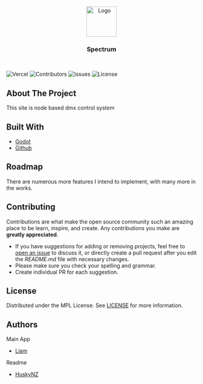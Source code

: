 <br/>
<p align="center">
  <a href="https://github.com/SpectrumPro/Spectrum-Website/">
    <img src="" alt="Logo" width="80" height="80">
  </a>

  <h3 align="center">Spectrum</h3>
  <br>

</p>

![Vercel](https://therealsujitk-vercel-badge.vercel.app/?app=spectrum-website) ![Contributors](https://img.shields.io/github/contributors/HuskyNZ/peter-v2?color=dark-green) ![Issues](https://img.shields.io/github/issues//Spectrum-Website) ![License](https://img.shields.io/github/license/Spectrum-Website)

## About The Project

This site is node based dmx control system

## Built With

* [Godot](https://godotengine.org/)
* [Github](https://github.com/)

## Roadmap

There are numerous more features I intend to implement, with many more in the works.

## Contributing

Contributions are what make the open source community such an amazing place to be learn, inspire, and create. Any contributions you make are **greatly appreciated**.

* If you have suggestions for adding or removing projects, feel free to [open an issue](https://github.com/issues/new/SpectrumPro/Spectrum) to discuss it, or directly create a pull request after you edit the *README.md* file with necessary changes.
* Please make sure you check your spelling and grammar.
* Create individual PR for each suggestion.

## License

Distributed under the MPL License. See [LICENSE](https://github.com/SpectrumPro/Spectrum/blob/master/LICENSE) for more information.

## Authors

Main App
* [Liam](https://liamsherwin.tech/)

Readme
* [HuskyNZ](https://www.husky.nz)
